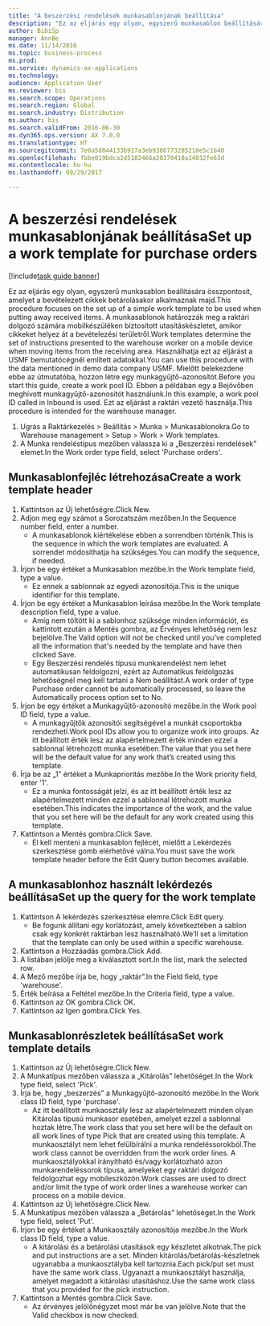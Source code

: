 ```yaml
--- 
title: "A beszerzési rendelések munkasablonjának beállítása"
description: "Ez az eljárás egy olyan, egyszerű munkasablon beállítására összpontosít, amelyet a bevételezett cikkek betárolásakor alkalmaznak majd."
author: BibiSp
manager: AnnBe
ms.date: 11/14/2016
ms.topic: business-process
ms.prod: 
ms.service: dynamics-ax-applications
ms.technology: 
audience: Application User
ms.reviewer: bis
ms.search.scope: Operations
ms.search.region: Global
ms.search.industry: Distribution
ms.author: bis
ms.search.validFrom: 2016-06-30
ms.dyn365.ops.version: AX 7.0.0
ms.translationtype: HT
ms.sourcegitcommit: 7e0a5d044133b917a3eb9386773205218e5c1b40
ms.openlocfilehash: fbbe019bdca2d5182466a20370418a14032fe63d
ms.contentlocale: hu-hu
ms.lasthandoff: 09/29/2017

---
```

# <a name="set-up-a-work-template-for-purchase-orders"></a><span data-ttu-id="bc7d7-103">A beszerzési rendelések munkasablonjának beállítása</span><span class="sxs-lookup"><span data-stu-id="bc7d7-103">Set up a work template for purchase orders</span></span>

[!include[task guide banner](../../includes/task-guide-banner.md)]

<span data-ttu-id="bc7d7-104">Ez az eljárás egy olyan, egyszerű munkasablon beállítására összpontosít, amelyet a bevételezett cikkek betárolásakor alkalmaznak majd.</span><span class="sxs-lookup"><span data-stu-id="bc7d7-104">This procedure focuses on the set up of a simple work template to be used when putting away received items.</span></span> <span data-ttu-id="bc7d7-105">A munkasablonok határozzák meg a raktári dolgozó számára mobilkészüléken biztosított utasításkészletet, amikor cikkeket helyez át a bevételezési területről.</span><span class="sxs-lookup"><span data-stu-id="bc7d7-105">Work templates determine the set of instructions presented to the warehouse worker on a mobile device when moving items from the receiving area.</span></span> <span data-ttu-id="bc7d7-106">Használhatja ezt az eljárást a USMF bemutatócégnél említett adatokkal.</span><span class="sxs-lookup"><span data-stu-id="bc7d7-106">You can use this procedure with the data mentioned in demo data company USMF.</span></span> <span data-ttu-id="bc7d7-107">Mielőtt belekezdene ebbe az útmutatóba, hozzon létre egy munkagyűjtő-azonosítót.</span><span class="sxs-lookup"><span data-stu-id="bc7d7-107">Before you start this guide, create a work pool ID.</span></span> <span data-ttu-id="bc7d7-108">Ebben a példában egy a Bejövőben meghívott munkagyűjtő-azonosítót használunk.</span><span class="sxs-lookup"><span data-stu-id="bc7d7-108">In this example, a work pool ID called in Inbound is used.</span></span> <span data-ttu-id="bc7d7-109">Ezt az eljárást a raktári vezető használja.</span><span class="sxs-lookup"><span data-stu-id="bc7d7-109">This procedure is intended for the warehouse manager.</span></span>

1. <span data-ttu-id="bc7d7-110">Ugrás a Raktárkezelés > Beállítás > Munka > Munkasablonokra.</span><span class="sxs-lookup"><span data-stu-id="bc7d7-110">Go to Warehouse management > Setup > Work > Work templates.</span></span>
2. <span data-ttu-id="bc7d7-111">A Munka rendeléstípus mezőben válassza ki a „Beszerzési rendelések” elemet.</span><span class="sxs-lookup"><span data-stu-id="bc7d7-111">In the Work order type field, select 'Purchase orders'.</span></span>

## <a name="create-a-work-template-header"></a><span data-ttu-id="bc7d7-112">Munkasablonfejléc létrehozása</span><span class="sxs-lookup"><span data-stu-id="bc7d7-112">Create a work template header</span></span>
1. <span data-ttu-id="bc7d7-113">Kattintson az Új lehetőségre.</span><span class="sxs-lookup"><span data-stu-id="bc7d7-113">Click New.</span></span>
2. <span data-ttu-id="bc7d7-114">Adjon meg egy számot a Sorozatszám mezőben.</span><span class="sxs-lookup"><span data-stu-id="bc7d7-114">In the Sequence number field, enter a number.</span></span>
    * <span data-ttu-id="bc7d7-115">A munkasablonok kiértékelése ebben a sorrendben történik.</span><span class="sxs-lookup"><span data-stu-id="bc7d7-115">This is the sequence in which the work templates are evaluated.</span></span> <span data-ttu-id="bc7d7-116">A sorrendet módosíthatja ha szükséges.</span><span class="sxs-lookup"><span data-stu-id="bc7d7-116">You can modify the sequence, if needed.</span></span>  
3. <span data-ttu-id="bc7d7-117">Írjon be egy értéket a Munkasablon mezőbe.</span><span class="sxs-lookup"><span data-stu-id="bc7d7-117">In the Work template field, type a value.</span></span>
    * <span data-ttu-id="bc7d7-118">Ez ennek a sablonnak az egyedi azonosítója.</span><span class="sxs-lookup"><span data-stu-id="bc7d7-118">This is the unique identifier for this template.</span></span>  
4. <span data-ttu-id="bc7d7-119">Írjon be egy értéket a Munkasablon leírása mezőbe.</span><span class="sxs-lookup"><span data-stu-id="bc7d7-119">In the Work template description field, type a value.</span></span>
    * <span data-ttu-id="bc7d7-120">Amíg nem töltött ki a sablonhoz szüksége minden információt, és kattintott ezután a Mentés gombra, az Érvényes lehetőség nem lesz bejelölve.</span><span class="sxs-lookup"><span data-stu-id="bc7d7-120">The Valid option will not be checked until you’ve completed all the information that's needed by the template and have then clicked Save.</span></span>  
    * <span data-ttu-id="bc7d7-121">Egy Beszerzési rendelés típusú munkarendelést nem lehet automatikusan feldolgozni, ezért az Automatikus feldolgozás lehetőségnél meg kell tartani a Nem beállítást.</span><span class="sxs-lookup"><span data-stu-id="bc7d7-121">A work order of type Purchase order cannot be automatically processed, so leave the  Automatically process option set to No.</span></span>  
5. <span data-ttu-id="bc7d7-122">Írjon be egy értéket a Munkagyűjtő-azonosító mezőbe.</span><span class="sxs-lookup"><span data-stu-id="bc7d7-122">In the Work pool ID field, type a value.</span></span>
    * <span data-ttu-id="bc7d7-123">A munkagyűjtők azonosítói segítségével a munkát csoportokba rendezheti.</span><span class="sxs-lookup"><span data-stu-id="bc7d7-123">Work pool IDs allow you to organize work into groups.</span></span> <span data-ttu-id="bc7d7-124">Az itt beállított érték lesz az alapértelmezett érték minden ezzel a sablonnal létrehozott munka esetében.</span><span class="sxs-lookup"><span data-stu-id="bc7d7-124">The value that you set here will be the default value for any work that’s created using this template.</span></span>  
6. <span data-ttu-id="bc7d7-125">Írja be az „1” értéket a Munkaprioritás mezőbe.</span><span class="sxs-lookup"><span data-stu-id="bc7d7-125">In the Work priority field, enter '1'.</span></span>
    * <span data-ttu-id="bc7d7-126">Ez a munka fontosságát jelzi, és az itt beállított érték lesz az alapértelmezett minden ezzel a sablonnal létrehozott munka esetében.</span><span class="sxs-lookup"><span data-stu-id="bc7d7-126">This indicates the importance of the work, and the value that you set here will be the default for any work created using this template.</span></span>  
7. <span data-ttu-id="bc7d7-127">Kattintson a Mentés gombra.</span><span class="sxs-lookup"><span data-stu-id="bc7d7-127">Click Save.</span></span>
    * <span data-ttu-id="bc7d7-128">El kell menteni a munkasablon fejlécét, mielőtt a Lekérdezés szerkesztése gomb elérhetővé válna.</span><span class="sxs-lookup"><span data-stu-id="bc7d7-128">You must save the work template header before the Edit Query button becomes available.</span></span>  

## <a name="set-up-the-query-for-the-work-template"></a><span data-ttu-id="bc7d7-129">A munkasablonhoz használt lekérdezés beállítása</span><span class="sxs-lookup"><span data-stu-id="bc7d7-129">Set up the query for the work template</span></span>
1. <span data-ttu-id="bc7d7-130">Kattintson A lekérdezés szerkesztése elemre.</span><span class="sxs-lookup"><span data-stu-id="bc7d7-130">Click Edit query.</span></span>
    * <span data-ttu-id="bc7d7-131">Be fogunk állítani egy korlátozást, amely következtében a sablon csak egy konkrét raktárban lesz használható.</span><span class="sxs-lookup"><span data-stu-id="bc7d7-131">We’ll set a limitation that the template can only be used within a specific warehouse.</span></span>  
2. <span data-ttu-id="bc7d7-132">Kattintson a Hozzáadás gombra.</span><span class="sxs-lookup"><span data-stu-id="bc7d7-132">Click Add.</span></span>
3. <span data-ttu-id="bc7d7-133">A listában jelölje meg a kiválasztott sort.</span><span class="sxs-lookup"><span data-stu-id="bc7d7-133">In the list, mark the selected row.</span></span>
4. <span data-ttu-id="bc7d7-134">A Mező mezőbe írja be, hogy „raktár”.</span><span class="sxs-lookup"><span data-stu-id="bc7d7-134">In the Field field, type 'warehouse'.</span></span>
5. <span data-ttu-id="bc7d7-135">Érték beírása a Feltétel mezőbe.</span><span class="sxs-lookup"><span data-stu-id="bc7d7-135">In the Criteria field, type a value.</span></span>
6. <span data-ttu-id="bc7d7-136">Kattintson az OK gombra.</span><span class="sxs-lookup"><span data-stu-id="bc7d7-136">Click OK.</span></span>
7. <span data-ttu-id="bc7d7-137">Kattintson az Igen gombra.</span><span class="sxs-lookup"><span data-stu-id="bc7d7-137">Click Yes.</span></span>

## <a name="set-work-template-details"></a><span data-ttu-id="bc7d7-138">Munkasablonrészletek beállítása</span><span class="sxs-lookup"><span data-stu-id="bc7d7-138">Set work template details</span></span>
1. <span data-ttu-id="bc7d7-139">Kattintson az Új lehetőségre.</span><span class="sxs-lookup"><span data-stu-id="bc7d7-139">Click New.</span></span>
2. <span data-ttu-id="bc7d7-140">A Munkatípus mezőben válassza a „Kitárolás” lehetőséget.</span><span class="sxs-lookup"><span data-stu-id="bc7d7-140">In the Work type field, select 'Pick'.</span></span>
3. <span data-ttu-id="bc7d7-141">Írja be, hogy „beszerzés” a Munkagyűjtő-azonosító mezőbe.</span><span class="sxs-lookup"><span data-stu-id="bc7d7-141">In the Work class ID field, type 'purchase'.</span></span>
    * <span data-ttu-id="bc7d7-142">Az itt beállított munkaosztály lesz az alapértelmezett minden olyan Kitárolás típusú munkasor esetében, amelyet ezzel a sablonnal hoztak létre.</span><span class="sxs-lookup"><span data-stu-id="bc7d7-142">The work class that you set here will be the default on all work lines of type Pick that are created using this template.</span></span> <span data-ttu-id="bc7d7-143">A munkaosztályt nem lehet felülbírálni a munka rendeléssorokból.</span><span class="sxs-lookup"><span data-stu-id="bc7d7-143">The work class cannot be overridden from the work order lines.</span></span> <span data-ttu-id="bc7d7-144">A munkaosztályokkal irányítható és/vagy korlátozható azon munkarendeléssorok típusa, amelyeket egy raktári dolgozó feldolgozhat egy mobileszközön.</span><span class="sxs-lookup"><span data-stu-id="bc7d7-144">Work classes are used to direct and/or limit the type of work order lines a warehouse worker can process on a mobile device.</span></span>  
4. <span data-ttu-id="bc7d7-145">Kattintson az Új lehetőségre.</span><span class="sxs-lookup"><span data-stu-id="bc7d7-145">Click New.</span></span>
5. <span data-ttu-id="bc7d7-146">A Munkatípus mezőben válassza a „Betárolás” lehetőséget.</span><span class="sxs-lookup"><span data-stu-id="bc7d7-146">In the Work type field, select 'Put'.</span></span>
6. <span data-ttu-id="bc7d7-147">Írjon be egy értéket a Munkaosztály azonosítója mezőbe.</span><span class="sxs-lookup"><span data-stu-id="bc7d7-147">In the Work class ID field, type a value.</span></span>
    * <span data-ttu-id="bc7d7-148">A kitárolási és a betárolási utasítások egy készletet alkotnak.</span><span class="sxs-lookup"><span data-stu-id="bc7d7-148">The pick and put instructions are a set.</span></span> <span data-ttu-id="bc7d7-149">Minden kitárolás/betárolás-készletnek ugyanabba a munkaosztályba kell tartoznia.</span><span class="sxs-lookup"><span data-stu-id="bc7d7-149">Each pick/put set must have the same work class.</span></span> <span data-ttu-id="bc7d7-150">Ugyanazt a munkaosztályt használja, amelyet megadott a kitárolási utasításhoz.</span><span class="sxs-lookup"><span data-stu-id="bc7d7-150">Use the same work class that you provided for the pick instruction.</span></span>  
7. <span data-ttu-id="bc7d7-151">Kattintson a Mentés gombra.</span><span class="sxs-lookup"><span data-stu-id="bc7d7-151">Click Save.</span></span>
    * <span data-ttu-id="bc7d7-152">Az érvényes jelölőnégyzet most már be van jelölve.</span><span class="sxs-lookup"><span data-stu-id="bc7d7-152">Note that the Valid checkbox is now checked.</span></span>  


